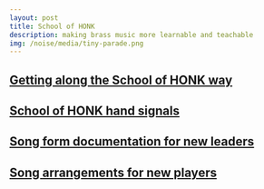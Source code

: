 ```yaml
---
layout: post
title: School of HONK
description: making brass music more learnable and teachable
img: /noise/media/tiny-parade.png
---
```


## [Getting along the School of HONK way](https://docs.google.com/document/d/1yWwebCHf_R09ao-NkEJRCQpTCcl6ZZ-rOmwjcya-qAg/edit?usp=sharing)

## [School of HONK hand signals](http://shaunalynn.org/soh/handsignals)

## [Song form documentation for new leaders](https://docs.google.com/document/d/1_QnXO1wpBQrVGCvwx5q5twyT-0Q9UK0G_5vlzdnta8A/edit?usp=sharing)

## [Song arrangements for new players](https://drive.google.com/open?id=1VXPPd7voxl_hqTK7sSFo3W3DQkI_MCb8)

